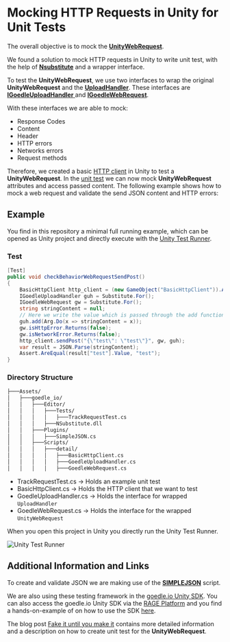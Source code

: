 # Mocking HTTP Requests in Unity for Unit Tests
The overall objective is to mock the [**UnityWebRequest**](https://docs.unity3d.com/ScriptReference/Networking.UnityWebRequest.html).

We found a solution to mock HTTP requests in Unity to write unit test, with the help of [**Nsubstitute**](http://nsubstitute.github.io/) and a wrapper interface.

To test the **UnityWebRequest**, we use two interfaces to wrap the original **UnityWebRequest** and the [**UploadHandler**](https://docs.unity3d.com/ScriptReference/Networking.UnityWebRequest-uploadHandler.html). These interfaces are [**IGoedleUploadHandler** ](https://github.com/goedleIO/unity_http_mocking/blob/master/Assets/goedle_io/Scripts/detail/GoedleUploadHandler.cs) and [**IGoedleWebRequest**](https://github.com/goedleIO/unity_http_mocking/blob/master/Assets/goedle_io/Scripts/detail/GoedleWebRequest.cs).

With these interfaces we are able to mock:

* Response Codes
* Content
* Header
* HTTP errors
* Networks errors
* Request methods

Therefore, we created a basic [HTTP client](https://github.com/goedleIO/unity_http_mocking/blob/master/Assets/goedle_io/Scripts/detail/BasicHttpClient.cs) in Unity to test a **UnityWebRequest**. In the [unit test](https://github.com/goedleIO/unity_http_mocking/blob/master/Assets/goedle_io/Editor/Tests/TrackRequestTest.cs) we can now mock **UnityWebRequest** attributes and access passed content. The following example shows how to mock a web request and validate the send JSON content and HTTP errors:

## Example

You find in this repository a minimal full running example, which can be opened as Unity project and directly execute with the [Unity Test Runner](https://docs.unity3d.com/Manual/testing-editortestsrunner.html). 

### Test
```C#
[Test]
public void checkBehaviorWebRequestSendPost()
{
    BasicHttpClient http_client = (new GameObject("BasicHttpClient")).AddComponent();
    IGoedleUploadHandler guh = Substitute.For();
    IGoedleWebRequest gw = Substitute.For();
    string stringContent = null;
    // Here we write the value which is passed through the add function to stringContent
    guh.add(Arg.Do(x => stringContent = x));
    gw.isHttpError.Returns(false);
    gw.isNetworkError.Returns(false);
    http_client.sendPost("{\"test\": \"test\"}", gw, guh);
    var result = JSON.Parse(stringContent);
    Assert.AreEqual(result["test"].Value, "test");
}
```

### Directory Structure

```bash
├───Assets/
│   ├───goedle_io/
│   │   ├───Editor/
│   │   │   ├───Tests/
│   │   │   │   ├───TrackRequestTest.cs
│   │   │   ├───NSubstitute.dll
│   │   ├───Plugins/
│   │   │   ├───SimpleJSON.cs
│   │   ├───Scripts/
│   │   │   ├───detail/
│   │   │   │   ├───BasicHttpClient.cs
│   │   │   │   ├───GoedleUploadHandler.cs
│   │   │   │   ├───GoedleWebRequest.cs
```

* TrackRequestTest.cs -> Holds an example unit test
* BasicHttpClient.cs -> Holds the HTTP client that we want to test
* GoedleUploadHandler.cs -> Holds the interface for wrapped `UploadHandler`
* GoedleWebRequest.cs -> Holds the interface for the wrapped `UnityWebRequest` 

When you open this project in Unity you directly run the Unity Test Runner.

![Unity Test Runner](http://www.goedle.io/unity/unity_test_runner.png "Unity Test Runner")


## Additional Information and Links

To create and validate JSON we are making use of the [**SIMPLEJSON**](http://wiki.unity3d.com/index.php/SimpleJSON) script. 

We are also using these testing framework in the [goedle.io Unity SDK](https://github.com/goedleIO/sdk_unity). You can also access the goedle.io Unity SDK via the [RAGE Platform](https://www.gamecomponents.eu/content/565) and you find a hands-on-example of on how to use the SDK [here](https://http://blog.goedle.io/2017/05/30/start-your-turbine-engines-goedle-io-now-supports-unity-and-offers-a-unity-tracking-sdk/?utm_source=blog&utm_medium=textlink&utm_campaign=github). 

The blog post [Fake it until you make it](https://blog.goedle.io/2018/08/06/mocking-web-requests-in-unity-fake-it-until-you-make-it/?utm_source=github&utm_medium=textlink&utm_campaign=unityunittest) contains more detailed information and a description on how to create unit test for the **UnityWebRequest**.
